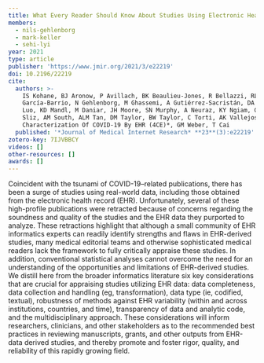 ```yaml
---
title: What Every Reader Should Know About Studies Using Electronic Health Record Data but May Be Afraid to Ask
members:
  - nils-gehlenborg
  - mark-keller
  - sehi-lyi
year: 2021
type: article
publisher: 'https://www.jmir.org/2021/3/e22219'
doi: 10.2196/22219
cite:
  authors: >-
    IS Kohane, BJ Aronow, P Avillach, BK Beaulieu-Jones, R Bellazzi, RL Bradford, GA Brat, M Cannataro, JJ Cimino, N
    García-Barrio, N Gehlenborg, M Ghassemi, A Gutiérrez-Sacristán, DA Hanauer, JH Holmes, C Hong, JG Klann, NHW Loh, Y
    Luo, KD Mandl, M Daniar, JH Moore, SN Murphy, A Neuraz, KY Ngiam, GS Omenn, N Palmer, LP Patel, M Pedrera-Jiménez, P
    Sliz, AM South, ALM Tan, DM Taylor, BW Taylor, C Torti, AK Vallejos, KB Wagholikar, *The Consortium For Clinical
    Characterization Of COVID-19 By EHR (4CE)*, GM Weber, T Cai
  published: '*Journal of Medical Internet Research* **23**(3):e22219'
zotero-key: 7IJVBBCY
videos: []
other-resources: []
awards: []
---
```

Coincident with the tsunami of COVID-19–related publications, there has been a surge of studies using real-world data, including those obtained from the electronic health record (EHR). Unfortunately, several of these high-profile publications were retracted because of concerns regarding the soundness and quality of the studies and the EHR data they purported to analyze. These retractions highlight that although a small community of EHR informatics experts can readily identify strengths and flaws in EHR-derived studies, many medical editorial teams and otherwise sophisticated medical readers lack the framework to fully critically appraise these studies. In addition, conventional statistical analyses cannot overcome the need for an understanding of the opportunities and limitations of EHR-derived studies. We distill here from the broader informatics literature six key considerations that are crucial for appraising studies utilizing EHR data: data completeness, data collection and handling (eg, transformation), data type (ie, codified, textual), robustness of methods against EHR variability (within and across institutions, countries, and time), transparency of data and analytic code, and the multidisciplinary approach. These considerations will inform researchers, clinicians, and other stakeholders as to the recommended best practices in reviewing manuscripts, grants, and other outputs from EHR-data derived studies, and thereby promote and foster rigor, quality, and reliability of this rapidly growing field.
